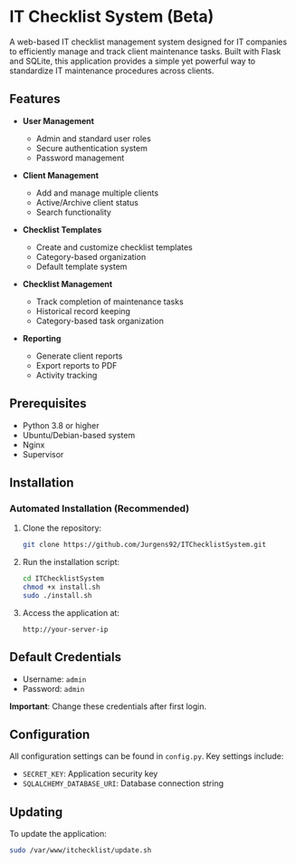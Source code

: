 # IT Checklist System (Beta)

A web-based IT checklist management system designed for IT companies to efficiently manage and track client maintenance tasks. Built with Flask and SQLite, this application provides a simple yet powerful way to standardize IT maintenance procedures across clients.

## Features

- **User Management**
  - Admin and standard user roles
  - Secure authentication system
  - Password management

- **Client Management**
  - Add and manage multiple clients
  - Active/Archive client status
  - Search functionality

- **Checklist Templates**
  - Create and customize checklist templates
  - Category-based organization
  - Default template system

- **Checklist Management**
  - Track completion of maintenance tasks
  - Historical record keeping
  - Category-based task organization

- **Reporting**
  - Generate client reports
  - Export reports to PDF
  - Activity tracking

## Prerequisites

- Python 3.8 or higher
- Ubuntu/Debian-based system
- Nginx
- Supervisor

## Installation

### Automated Installation (Recommended)

1. Clone the repository:
    ```bash
    git clone https://github.com/Jurgens92/ITChecklistSystem.git
    ```

2. Run the installation script:
    ```bash
    cd ITChecklistSystem
    chmod +x install.sh
    sudo ./install.sh
    ```

3. Access the application at:
    ```
    http://your-server-ip
    ```

## Default Credentials

- Username: `admin`
- Password: `admin`

**Important**: Change these credentials after first login.

## Configuration

All configuration settings can be found in `config.py`. Key settings include:
- `SECRET_KEY`: Application security key
- `SQLALCHEMY_DATABASE_URI`: Database connection string

## Updating

To update the application:
```bash
sudo /var/www/itchecklist/update.sh
